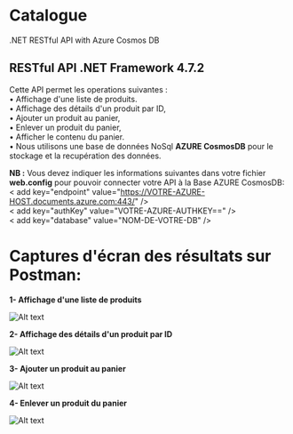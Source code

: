 # Catalogue
.NET RESTful API with Azure Cosmos DB

<h2> RESTful API .NET Framework 4.7.2 </h2>

Cette API permet les operations suivantes :</br>
• Affichage d'une liste de produits.</br>
• Affichage des détails d'un produit par ID,</br>
• Ajouter un produit au panier,</br>
• Enlever un produit du panier,</br>
• Afficher le contenu du panier.</br>
• Nous utilisons une base de données NoSql <b>AZURE CosmosDB</b> pour le stockage et la recupération des données.</br>

<b>NB :</b> Vous devez indiquer les informations suivantes dans votre fichier <b>web.config</b> pour pouvoir connecter votre API à la Base AZURE CosmosDB:</br>
    < add key="endpoint" value="https://VOTRE-AZURE-HOST.documents.azure.com:443/" /></br>
    < add key="authKey" value="VOTRE-AZURE-AUTHKEY==" /></br>
    < add key="database" value="NOM-DE-VOTRE-DB" /></br>
    
# Captures d'écran des résultats sur Postman:

<b>1- Affichage d'une liste de produits</b> 

![Alt text](http://ebo.itfingers.net/img/ListeDesProduits.png?raw=true "Résultats liste des produits")


<b>2- Affichage des détails d'un produit par ID</b> 

![Alt text](http://ebo.itfingers.net/img/ProductById.png?raw=true "Affichage du produit par Id")

<b>3- Ajouter un produit au panier</b> 

![Alt text](http://ebo.itfingers.net/img/PlaceOrder.png?raw=true "Ajouter un produit au panier")

<b>4- Enlever un produit du panier</b> 

![Alt text](http://ebo.itfingers.net/img/RemoveOrder.png?raw=true "Enlever un produit du panier")
